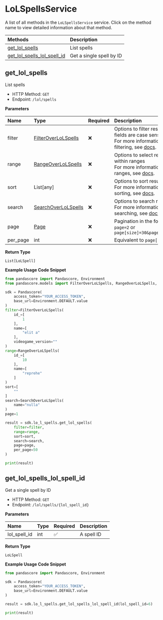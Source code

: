 # LoLSpellsService

A list of all methods in the `LoLSpellsService` service. Click on the method name to view detailed information about that method.

| Methods                                                     | Description              |
| :---------------------------------------------------------- | :----------------------- |
| [get_lol_spells](#get_lol_spells)                           | List spells              |
| [get_lol_spells_lol_spell_id](#get_lol_spells_lol_spell_id) | Get a single spell by ID |

## get_lol_spells

List spells

- HTTP Method: `GET`
- Endpoint: `/lol/spells`

**Parameters**

| Name     | Type                                                    | Required | Description                                                                                                                                         |
| :------- | :------------------------------------------------------ | :------- | :-------------------------------------------------------------------------------------------------------------------------------------------------- |
| filter   | [FilterOverLoLSpells](../models/FilterOverLoLSpells.md) | ❌       | Options to filter results. String fields are case sensitive <br/>For more information on filtering, see [docs](/docs/filtering-and-sorting#filter). |
| range    | [RangeOverLoLSpells](../models/RangeOverLoLSpells.md)   | ❌       | Options to select results within ranges <br/>For more information on ranges, see [docs](/docs/filtering-and-sorting#range).                         |
| sort     | List[any]                                               | ❌       | Options to sort results <br/>For more information on sorting, see [docs](/docs/filtering-and-sorting#sort).                                         |
| search   | [SearchOverLoLSpells](../models/SearchOverLoLSpells.md) | ❌       | Options to search results <br/>For more information on searching, see [docs](/docs/filtering-and-sorting#search).                                   |
| page     | [Page](../models/Page.md)                               | ❌       | Pagination in the form of `page=2` or `page[size]=30&page[number]=2`                                                                                |
| per_page | int                                                     | ❌       | Equivalent to `page[size]`                                                                                                                          |

**Return Type**

`List[LoLSpell]`

**Example Usage Code Snippet**

```python
from pandascore import Pandascore, Environment
from pandascore.models import FilterOverLoLSpells, RangeOverLoLSpells, SearchOverLoLSpells

sdk = Pandascore(
    access_token="YOUR_ACCESS_TOKEN",
    base_url=Environment.DEFAULT.value
)
filter=FilterOverLoLSpells(
    id_=[
        1
    ],
    name=[
        "elit a"
    ],
    videogame_version=""
)
range=RangeOverLoLSpells(
    id_=[
        10
    ],
    name=[
        "reprehe"
    ]
)
sort=[
    ""
]
search=SearchOverLoLSpells(
    name="nulla"
)
page=1

result = sdk.lo_l_spells.get_lol_spells(
    filter=filter,
    range=range,
    sort=sort,
    search=search,
    page=page,
    per_page=50
)

print(result)
```

## get_lol_spells_lol_spell_id

Get a single spell by ID

- HTTP Method: `GET`
- Endpoint: `/lol/spells/{lol_spell_id}`

**Parameters**

| Name         | Type | Required | Description |
| :----------- | :--- | :------- | :---------- |
| lol_spell_id | int  | ✅       | A spell ID  |

**Return Type**

`LoLSpell`

**Example Usage Code Snippet**

```python
from pandascore import Pandascore, Environment

sdk = Pandascore(
    access_token="YOUR_ACCESS_TOKEN",
    base_url=Environment.DEFAULT.value
)

result = sdk.lo_l_spells.get_lol_spells_lol_spell_id(lol_spell_id=6)

print(result)
```
